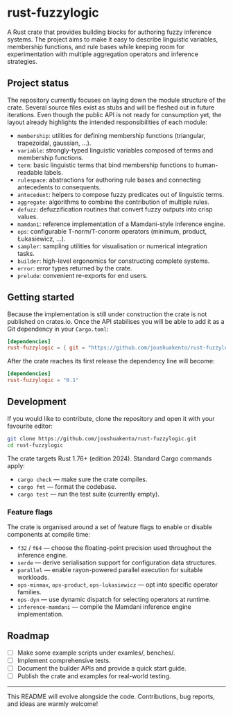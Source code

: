 # rust-fuzzylogic


A Rust crate that provides building blocks for authoring fuzzy inference systems.
The project aims to make it easy to describe linguistic variables, membership functions, and rule
bases while keeping room for experimentation with multiple aggregation operators and inference
strategies.

## Project status

The repository currently focuses on laying down the module structure of the crate. Several source
files exist as stubs and will be fleshed out in future iterations. Even though the public API is not
ready for consumption yet, the layout already highlights the intended responsibilities of each
module:

- `membership`: utilities for defining membership functions (triangular, trapezoidal, gaussian, …).
- `variable`: strongly-typed linguistic variables composed of terms and membership functions.
- `term`: basic linguistic terms that bind membership functions to human-readable labels.
- `rulespace`: abstractions for authoring rule bases and connecting antecedents to consequents.
- `antecedent`: helpers to compose fuzzy predicates out of linguistic terms.
- `aggregate`: algorithms to combine the contribution of multiple rules.
- `defuzz`: defuzzification routines that convert fuzzy outputs into crisp values.
- `mamdani`: reference implementation of a Mamdani-style inference engine.
- `ops`: configurable T-norm/T-conorm operators (minimum, product, Łukasiewicz, …).
- `sampler`: sampling utilities for visualisation or numerical integration tasks.
- `builder`: high-level ergonomics for constructing complete systems.
- `error`: error types returned by the crate.
- `prelude`: convenient re-exports for end users.

## Getting started

Because the implementation is still under construction the crate is not published on crates.io.
Once the API stabilises you will be able to add it as a Git dependency in your `Cargo.toml`:

```toml
[dependencies]
rust-fuzzylogic = { git = "https://github.com/joushuakento/rust-fuzzylogic" }
```

After the crate reaches its first release the dependency line will become:

```toml
[dependencies]
rust-fuzzylogic = "0.1"
```

## Development

If you would like to contribute, clone the repository and open it with your favourite editor:

```bash
git clone https://github.com/joushuakento/rust-fuzzylogic.git
cd rust-fuzzylogic
```

The crate targets Rust 1.76+ (edition 2024). Standard Cargo commands apply:

- `cargo check` — make sure the crate compiles.
- `cargo fmt` — format the codebase.
- `cargo test` — run the test suite (currently empty).

### Feature flags

The crate is organised around a set of feature flags to enable or disable components at compile
time:

- `f32` / `f64` — choose the floating-point precision used throughout the inference engine.
- `serde` — derive serialisation support for configuration data structures.
- `parallel` — enable rayon-powered parallel execution for suitable workloads.
- `ops-minmax`, `ops-product`, `ops-lukasiewicz` — opt into specific operator families.
- `ops-dyn` — use dynamic dispatch for selecting operators at runtime.
- `inference-mamdani` — compile the Mamdani inference engine implementation.

## Roadmap

- [ ] Make some example scripts under examles/, benches/.
- [ ] Implement comprehensive tests.
- [ ] Document the builder APIs and provide a quick start guide.
- [ ] Publish the crate and examples for real-world testing.

---

This README will evolve alongside the code. Contributions, bug reports, and ideas are warmly
welcome!
